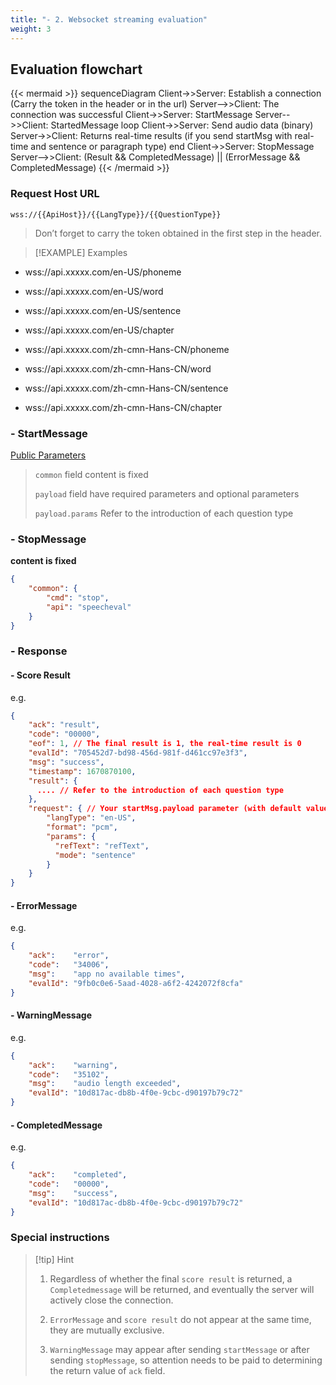```yaml
---
title: "- 2. Websocket streaming evaluation"
weight: 3
---
```


## Evaluation flowchart

{{< mermaid >}}
sequenceDiagram
Client->>Server: Establish a connection (Carry the token in the header or in the url)
Server-->>Client: The connection was successful
Client->>Server: StartMessage
Server-->>Client: StartedMessage
loop 
Client->>Server: Send audio data (binary)
Server->>Client: Returns real-time results (if you send startMsg with real-time and sentence or paragraph type)
end
Client->>Server: StopMessage
Server-->>Client:  (Result &&  CompletedMessage) ||  (ErrorMessage &&  CompletedMessage)
{{< /mermaid >}}

### Request Host URL
```text
wss://{{ApiHost}}/{{LangType}}/{{QuestionType}}
```

> Don’t forget to carry the token obtained in the first step in the header.

> [!EXAMPLE] Examples
>
>

- wss://api.xxxxx.com/en-US/phoneme
- wss://api.xxxxx.com/en-US/word
- wss://api.xxxxx.com/en-US/sentence
- wss://api.xxxxx.com/en-US/chapter

- wss://api.xxxxx.com/zh-cmn-Hans-CN/phoneme
- wss://api.xxxxx.com/zh-cmn-Hans-CN/word
- wss://api.xxxxx.com/zh-cmn-Hans-CN/sentence
- wss://api.xxxxx.com/zh-cmn-Hans-CN/chapter



### - StartMessage
[Public Parameters](mode/common.md)
> `common` field content is fixed
> 
> `payload` field have required parameters and optional parameters
> 
> `payload.params` Refer to the introduction of each question type 

### - StopMessage
**content is fixed**
```json
{
    "common": {
        "cmd": "stop",
        "api": "speecheval"
    }
}
```

### - Response

####    - Score Result
e.g.
```json
{
    "ack": "result",
    "code": "00000",
    "eof": 1, // The final result is 1, the real-time result is 0
    "evalId": "705452d7-bd98-456d-981f-d461cc97e3f3",
    "msg": "success",
    "timestamp": 1670870100,
    "result": {
      .... // Refer to the introduction of each question type
    },
    "request": { // Your startMsg.payload parameter (with default value)
        "langType": "en-US",
        "format": "pcm",
        "params": {
          "refText": "refText",
          "mode": "sentence"
        }
    }
}

```



####    - ErrorMessage

e.g.
```json
{
    "ack":    "error",
    "code":   "34006",
    "msg":    "app no available times",
    "evalId": "9fb0c0e6-5aad-4028-a6f2-4242072f8cfa"
}

```

#### - WarningMessage

e.g.
```json
{
    "ack":    "warning",
    "code":   "35102",
    "msg":    "audio length exceeded",
    "evalId": "10d817ac-db8b-4f0e-9cbc-d90197b79c72"
}

```
#### - CompletedMessage

e.g.
```json
{
    "ack":    "completed",
    "code":   "00000",
    "msg":    "success",
    "evalId": "10d817ac-db8b-4f0e-9cbc-d90197b79c72"
}

```



### Special instructions
> [!tip] Hint
>
> 1. Regardless of whether the final `score result` is returned, a `Completedmessage` will be returned, and eventually the server will actively close the connection.
> 
> 2. `ErrorMessage` and `score result` do not appear at the same time, they are mutually exclusive.
> 
> 3. `WarningMessage` may appear after sending `startMessage` or after sending `stopMessage`, so attention needs to be paid to determining the return value of `ack` field.